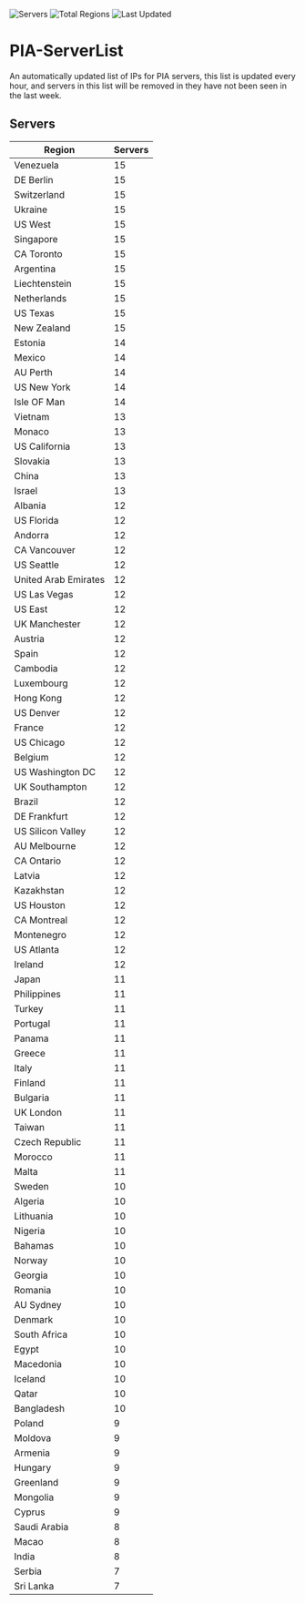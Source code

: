 ![Servers](https://img.shields.io/badge/Servers-1,127-darkgreen)
![Total Regions](https://img.shields.io/badge/Total_Regions-97-darkgreen)
![Last Updated](https://img.shields.io/badge/Last_Updated-April_27_2024_01:41_EDT-darkgreen)

# PIA-ServerList
An automatically updated list of IPs for PIA servers, this list is updated every hour, and servers in this list will be removed in they have not been seen in the last week.

## Servers
| Region               | Servers |
|----------------------|---------|
| Venezuela | 15 |
| DE Berlin | 15 |
| Switzerland | 15 |
| Ukraine | 15 |
| US West | 15 |
| Singapore | 15 |
| CA Toronto | 15 |
| Argentina | 15 |
| Liechtenstein | 15 |
| Netherlands | 15 |
| US Texas | 15 |
| New Zealand | 15 |
| Estonia | 14 |
| Mexico | 14 |
| AU Perth | 14 |
| US New York | 14 |
| Isle OF Man | 14 |
| Vietnam | 13 |
| Monaco | 13 |
| US California | 13 |
| Slovakia | 13 |
| China | 13 |
| Israel | 13 |
| Albania | 12 |
| US Florida | 12 |
| Andorra | 12 |
| CA Vancouver | 12 |
| US Seattle | 12 |
| United Arab Emirates | 12 |
| US Las Vegas | 12 |
| US East | 12 |
| UK Manchester | 12 |
| Austria | 12 |
| Spain | 12 |
| Cambodia | 12 |
| Luxembourg | 12 |
| Hong Kong | 12 |
| US Denver | 12 |
| France | 12 |
| US Chicago | 12 |
| Belgium | 12 |
| US Washington DC | 12 |
| UK Southampton | 12 |
| Brazil | 12 |
| DE Frankfurt | 12 |
| US Silicon Valley | 12 |
| AU Melbourne | 12 |
| CA Ontario | 12 |
| Latvia | 12 |
| Kazakhstan | 12 |
| US Houston | 12 |
| CA Montreal | 12 |
| Montenegro | 12 |
| US Atlanta | 12 |
| Ireland | 12 |
| Japan | 11 |
| Philippines | 11 |
| Turkey | 11 |
| Portugal | 11 |
| Panama | 11 |
| Greece | 11 |
| Italy | 11 |
| Finland | 11 |
| Bulgaria | 11 |
| UK London | 11 |
| Taiwan | 11 |
| Czech Republic | 11 |
| Morocco | 11 |
| Malta | 11 |
| Sweden | 10 |
| Algeria | 10 |
| Lithuania | 10 |
| Nigeria | 10 |
| Bahamas | 10 |
| Norway | 10 |
| Georgia | 10 |
| Romania | 10 |
| AU Sydney | 10 |
| Denmark | 10 |
| South Africa | 10 |
| Egypt | 10 |
| Macedonia | 10 |
| Iceland | 10 |
| Qatar | 10 |
| Bangladesh | 10 |
| Poland | 9 |
| Moldova | 9 |
| Armenia | 9 |
| Hungary | 9 |
| Greenland | 9 |
| Mongolia | 9 |
| Cyprus | 9 |
| Saudi Arabia | 8 |
| Macao | 8 |
| India | 8 |
| Serbia | 7 |
| Sri Lanka | 7 |